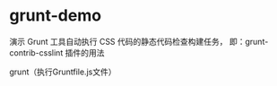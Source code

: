 # grunt-demo
演示 Grunt 工具自动执行 CSS 代码的静态代码检查构建任务，
即：grunt-contrib-csslint 插件的用法

grunt（执行Gruntfile.js文件）
